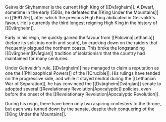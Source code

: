 Geirvaldr Skyhammer is the current High King of [[Dvårgheim]]. A Dwarf, sometime in the early 1500s, he defeated the [[King Under the Mountains]] in [[1691 AF]], after which the previous High King abdicated in Geirvaldr's favour. He is currently the third longest reigning High King in the history of [[Dvårgheim]].

Early in his reign, he quickly gained the favour from [[Polovina|Lethania]] (before its split into north and south), by cracking down on the raiders that frequently plagued the northern coasts. This broke the longstanding [[Dvårgheim|Dvårgian]] tradition of isolationism that the country had maintained for many centuries.

Under Geirvaldr's rule, [[Dvårgheim]] has managed to claim a reputation as one the [[Philosophical Powers]] of the [[Crucible]]. His rulings have tended on the progressive side, and while it stayed neutral during the [[Lethanian War of Separation]], he has convinced the [[Dvårgheim|Dvårgian]] senate to adopted several [[Revelationary Revolution|Apocalyptic]] policies, even before the onset of the [[Revelationary Revolution|Apocalyptic Revolution]].

During his reign, there have been only two aspiring contesters to the throne, but each was turned down by the senate, despite their conquering of the [[King Under the Mountains]].

